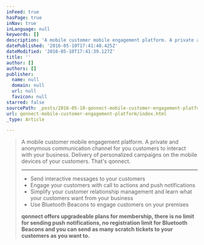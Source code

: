 ```yaml
---
inFeed: true
hasPage: true
inNav: true
inLanguage: null
keywords: []
description: 'A mobile customer mobile engagement platform. A private and anonymous communication channel for you customers to interact with your business. Delivery of personalized campaigns on the mobile devices of your customers. That’s qonnect. Send interactive messages to your customersEngage your customers with call to actions and push notificationsSimplify your customer relationship management and learn what your customers want from your businessUse Bluetooth Beacons to engage customers on your premisesqonnect offers upgradeable plans for membership, there is no limit for sending push notifications, no registration limit for Bluetooth Beacons and you can send as many scratch tickets to your customers as you want to.'
datePublished: '2016-05-10T17:41:48.425Z'
dateModified: '2016-05-10T17:41:39.127Z'
title: ''
author: []
authors: []
publisher:
  name: null
  domain: null
  url: null
  favicon: null
starred: false
sourcePath: _posts/2016-05-10-qonnect-mobile-customer-engagement-platform.md
url: qonnect-mobile-customer-engagement-platform/index.html
_type: Article

---
```

> A mobile customer mobile engagement platform. A private and anonymous communication channel for you customers to interact with your business. Delivery of personalized campaigns on the mobile devices of your customers. That's qonnect.
> 
> ****
> 
> * Send interactive messages to your customers
> * Engage your customers with call to actions and push notifications
> * Simplify your customer relationship management and learn what your customers want from your business
> * Use Bluetooth Beacons to engage customers on your premises
> 
> **qonnect offers upgradeable plans for membership, there is no limit for sending push notifications, no registration limit for Bluetooth Beacons and you can send as many scratch tickets to your customers as you want to.**